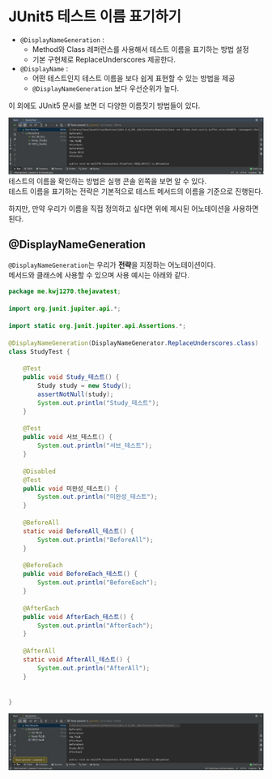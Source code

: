 # JUnit5 테스트 이름 표기하기

* `@DisplayNameGeneration` :     
  * Method와 Class 레퍼런스를 사용해서 테스트 이름을 표기하는 방법 설정    
  * 기본 구현체로 ReplaceUnderscores 제공한다.   
* `@DisplayName` :   
  * 어떤 테스트인지 테스트 이름을 보다 쉽게 표현할 수 있는 방법을 제공 
  * `@DisplayNameGeneration` 보다 우선순위가 높다.    
    
이 외에도 JUnit5 문서를 보면 더 다양한 이름짓기 방법들이 있다.   


![JUnitStart.png](./image/JUnitStart.png)      
테스트의 이름을 확인하는 방법은 실행 콘솔 왼쪽을 보면 알 수 있다.               
테스트 이름을 표기하는 전략은 기본적으로 테스트 메서드의 이름을 기준으로 진행된다.             
   
하지만, 만약 우리가 이름을 직접 정의하고 싶다면 위에 제시된 어노테이션을 사용하면 된다.      

## @DisplayNameGeneration   
`@DisplayNameGeneration`는 우리가 **전략**을 지정하는 어노테이션이다.   
메서드와 클래스에 사용할 수 있으며 사용 예시는 아래와 같다.  

```java
package me.kwj1270.thejavatest;

import org.junit.jupiter.api.*;

import static org.junit.jupiter.api.Assertions.*;

@DisplayNameGeneration(DisplayNameGenerator.ReplaceUnderscores.class)
class StudyTest {

    @Test
    public void Study_테스트() {
        Study study = new Study();
        assertNotNull(study);
        System.out.println("Study_테스트");
    }

    @Test
    public void 서브_테스트() {
        System.out.println("서브_테스트");
    }

    @Disabled
    @Test
    public void 미완성_테스트() {
        System.out.println("미완성_테스트");
    }

    @BeforeAll
    static void BeforeAll_테스트() {
        System.out.println("BeforeAll");
    }

    @BeforeEach
    public void BeforeEach_테스트() {
        System.out.println("BeforeEach");
    }

    @AfterEach
    public void AfterEach_테스트() {
        System.out.println("AfterEach");
    }

    @AfterAll
    static void AfterAll_테스트() {
        System.out.println("AfterAll");
    }


}
```

![JUnitDisplayNameGeneration](./image/JUnitDisplayNameGeneration.png)    
